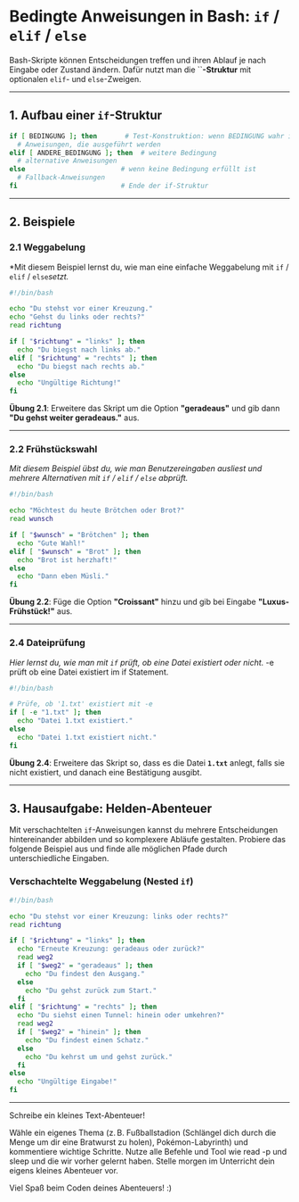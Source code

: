 # Bedingte Anweisungen in Bash: `if` / `elif` / `else`

Bash-Skripte können Entscheidungen treffen und ihren Ablauf je nach Eingabe oder Zustand ändern. Dafür nutzt man die \`\`**-Struktur** mit optionalen `elif`- und `else`-Zweigen.

---

## 1. Aufbau einer `if`-Struktur

```bash
if [ BEDINGUNG ]; then       # Test-Konstruktion: wenn BEDINGUNG wahr ist
  # Anweisungen, die ausgeführt werden
elif [ ANDERE_BEDINGUNG ]; then  # weitere Bedingung
  # alternative Anweisungen
else                        # wenn keine Bedingung erfüllt ist
  # Fallback-Anweisungen
fi                          # Ende der if-Struktur
```

---

## 2. Beispiele&#x20;

### 2.1 Weggabelung

\*Mit diesem Beispiel lernst du, wie man eine einfache Weggabelung mit `if` / `elif` / `else`*setzt.*

```bash
#!/bin/bash

echo "Du stehst vor einer Kreuzung."
echo "Gehst du links oder rechts?"
read richtung

if [ "$richtung" = "links" ]; then
  echo "Du biegst nach links ab."
elif [ "$richtung" = "rechts" ]; then
  echo "Du biegst nach rechts ab."
else
  echo "Ungültige Richtung!"
fi
```

**Übung 2.1**: Erweitere das Skript um die Option **"geradeaus"** und gib dann **"Du gehst weiter geradeaus."** aus.

---

### 2.2 Frühstückswahl

*Mit diesem Beispiel übst du, wie man Benutzereingaben ausliest und mehrere Alternativen mit `if` / `elif` / `else` abprüft.*

```bash
#!/bin/bash

echo "Möchtest du heute Brötchen oder Brot?"
read wunsch

if [ "$wunsch" = "Brötchen" ]; then
  echo "Gute Wahl!"
elif [ "$wunsch" = "Brot" ]; then
  echo "Brot ist herzhaft!"
else
  echo "Dann eben Müsli."
fi
```

**Übung 2.2**: Füge die Option **"Croissant"** hinzu und gib bei Eingabe **"Luxus-Frühstück!"** aus.


---

### 2.4 Dateiprüfung

*Hier lernst du, wie man mit `if` prüft, ob eine Datei existiert oder nicht.*
-e prüft ob eine Datei existiert im if Statement.

```bash
#!/bin/bash

# Prüfe, ob '1.txt' existiert mit -e
if [ -e "1.txt" ]; then
  echo "Datei 1.txt existiert."
else
  echo "Datei 1.txt existiert nicht."
fi
```

**Übung 2.4**: Erweitere das Skript so, dass es die Datei **`1.txt`** anlegt, falls sie nicht existiert, und danach eine Bestätigung ausgibt.

---

## 3. Hausaufgabe: Helden-Abenteuer

Mit verschachtelten `if`-Anweisungen kannst du mehrere Entscheidungen hintereinander abbilden und so komplexere Abläufe gestalten.
Probiere das folgende Beispiel aus und finde alle möglichen Pfade durch unterschiedliche Eingaben.

### Verschachtelte Weggabelung (Nested `if`)

```bash
#!/bin/bash

echo "Du stehst vor einer Kreuzung: links oder rechts?"
read richtung

if [ "$richtung" = "links" ]; then
  echo "Erneute Kreuzung: geradeaus oder zurück?"
  read weg2
  if [ "$weg2" = "geradeaus" ]; then
    echo "Du findest den Ausgang."
  else
    echo "Du gehst zurück zum Start."
  fi
elif [ "$richtung" = "rechts" ]; then
  echo "Du siehst einen Tunnel: hinein oder umkehren?"
  read weg2
  if [ "$weg2" = "hinein" ]; then
    echo "Du findest einen Schatz."
  else
    echo "Du kehrst um und gehst zurück."
  fi
else
  echo "Ungültige Eingabe!"
fi
```

---

Schreibe ein kleines Text-Abenteuer!

Wähle ein eigenes Thema (z. B. Fußballstadion (Schlängel dich durch die Menge um dir eine Bratwurst zu holen), Pokémon-Labyrinth) und kommentiere wichtige Schritte. Nutze alle Befehle und Tool wie read -p und sleep und die wir vorher gelernt haben. Stelle morgen im Unterricht dein eigens kleines Abenteuer vor.  

Viel Spaß beim Coden deines Abenteuers! :)
